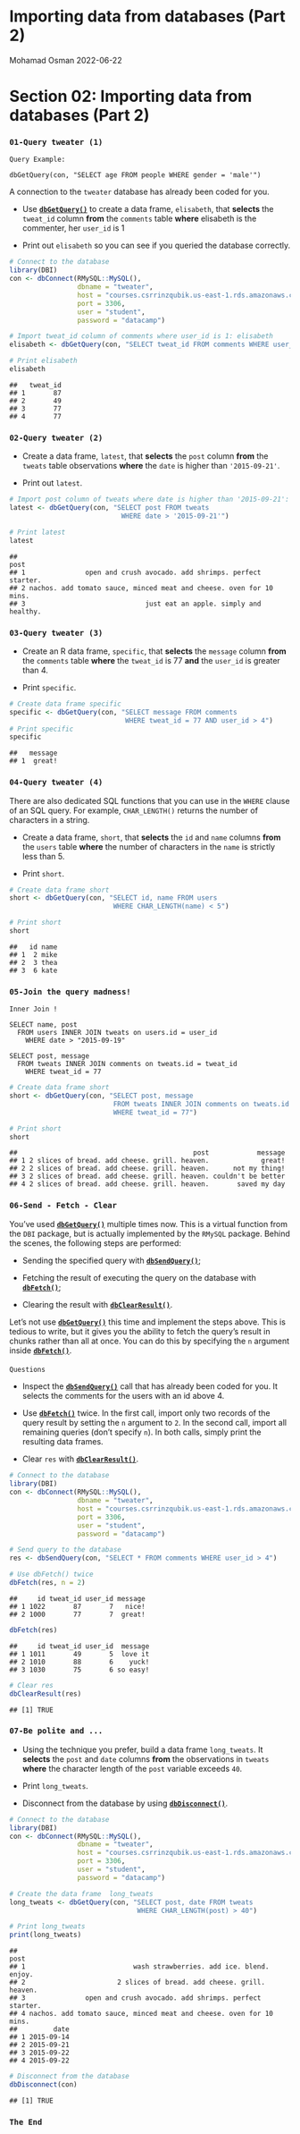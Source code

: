 Importing data from databases (Part 2)
================
Mohamad Osman
2022-06-22

# Section 02: Importing data from databases (Part 2)

### **`01-Query tweater (1)`**

`Query Example:`

    dbGetQuery(con, "SELECT age FROM people WHERE gender = 'male'")

A connection to the `tweater` database has already been coded for you.

-   Use
    [**`dbGetQuery()`**](https://www.rdocumentation.org/packages/DBI/functions/dbGetQuery)
    to create a data frame, `elisabeth`, that **selects** the `tweat_id`
    column **from** the `comments` table **where** elisabeth is the
    commenter, her `user_id` is 1

-   Print out `elisabeth` so you can see if you queried the database
    correctly.

``` r
# Connect to the database
library(DBI)
con <- dbConnect(RMySQL::MySQL(),
                 dbname = "tweater",
                 host = "courses.csrrinzqubik.us-east-1.rds.amazonaws.com",
                 port = 3306,
                 user = "student",
                 password = "datacamp")

# Import tweat_id column of comments where user_id is 1: elisabeth
elisabeth <- dbGetQuery(con, "SELECT tweat_id FROM comments WHERE user_id = 1")

# Print elisabeth
elisabeth
```

    ##   tweat_id
    ## 1       87
    ## 2       49
    ## 3       77
    ## 4       77

### **`02-Query tweater (2)`**

-   Create a data frame, `latest`, that **selects** the `post` column
    **from** the `tweats` table observations **where** the `date` is
    higher than `'2015-09-21'`.

-   Print out `latest`.

``` r
# Import post column of tweats where date is higher than '2015-09-21': latest
latest <- dbGetQuery(con, "SELECT post FROM tweats 
                            WHERE date > '2015-09-21'")

# Print latest
latest
```

    ##                                                                  post
    ## 1               open and crush avocado. add shrimps. perfect starter.
    ## 2 nachos. add tomato sauce, minced meat and cheese. oven for 10 mins.
    ## 3                              just eat an apple. simply and healthy.

### **`03-Query tweater (3)`**

-   Create an R data frame, `specific`, that **selects** the `message`
    column **from** the `comments` table **where** the `tweat_id` is 77
    **and** the `user_id` is greater than 4.

-   Print `specific`.

``` r
# Create data frame specific
specific <- dbGetQuery(con, "SELECT message FROM comments
                             WHERE tweat_id = 77 AND user_id > 4")
# Print specific
specific
```

    ##   message
    ## 1  great!

### **`04-Query tweater (4)`**

There are also dedicated SQL functions that you can use in the `WHERE`
clause of an SQL query. For example, `CHAR_LENGTH()` returns the number
of characters in a string.

-   Create a data frame, `short`, that **selects** the `id` and `name`
    columns **from** the `users` table **where** the number of
    characters in the `name` is strictly less than 5.

-   Print `short`.

``` r
# Create data frame short
short <- dbGetQuery(con, "SELECT id, name FROM users 
                          WHERE CHAR_LENGTH(name) < 5")

# Print short
short
```

    ##   id name
    ## 1  2 mike
    ## 2  3 thea
    ## 3  6 kate

### **`05-Join the query madness!`**

`Inner Join !`

    SELECT name, post
      FROM users INNER JOIN tweats on users.id = user_id
        WHERE date > "2015-09-19"

    SELECT post, message
      FROM tweats INNER JOIN comments on tweats.id = tweat_id
        WHERE tweat_id = 77

``` r
# Create data frame short
short <- dbGetQuery(con, "SELECT post, message
                          FROM tweats INNER JOIN comments on tweats.id = tweat_id
                          WHERE tweat_id = 77")

# Print short
short
```

    ##                                            post            message
    ## 1 2 slices of bread. add cheese. grill. heaven.             great!
    ## 2 2 slices of bread. add cheese. grill. heaven.      not my thing!
    ## 3 2 slices of bread. add cheese. grill. heaven. couldn't be better
    ## 4 2 slices of bread. add cheese. grill. heaven.       saved my day

### **`06-Send - Fetch - Clear`**

You’ve used
[**`dbGetQuery()`**](https://www.rdocumentation.org/packages/DBI/functions/dbGetQuery)
multiple times now. This is a virtual function from the `DBI` package,
but is actually implemented by the `RMySQL` package. Behind the scenes,
the following steps are performed:

-   Sending the specified query with
    [**`dbSendQuery()`**](https://www.rdocumentation.org/packages/DBI/functions/dbSendQuery);

-   Fetching the result of executing the query on the database with
    [**`dbFetch()`**](https://www.rdocumentation.org/packages/DBI/functions/dbFetch);

-   Clearing the result with
    [**`dbClearResult()`**](https://www.rdocumentation.org/packages/DBI/functions/dbClearResult).

Let’s not use
[**`dbGetQuery()`**](https://www.rdocumentation.org/packages/DBI/functions/dbGetQuery)
this time and implement the steps above. This is tedious to write, but
it gives you the ability to fetch the query’s result in chunks rather
than all at once. You can do this by specifying the `n` argument inside
[**`dbFetch()`**](https://www.rdocumentation.org/packages/DBI/functions/dbFetch).

#### 

`Questions`

-   Inspect the
    [**`dbSendQuery()`**](https://www.rdocumentation.org/packages/DBI/functions/dbSendQuery)
    call that has already been coded for you. It selects the comments
    for the users with an id above 4.

-   Use
    [**`dbFetch()`**](https://www.rdocumentation.org/packages/DBI/functions/dbFetch)
    twice. In the first call, import only two records of the query
    result by setting the `n` argument to `2`. In the second call,
    import all remaining queries (don’t specify `n`). In both calls,
    simply print the resulting data frames.

-   Clear `res` with
    [**`dbClearResult()`**](https://www.rdocumentation.org/packages/DBI/functions/dbClearResult).

``` r
# Connect to the database
library(DBI)
con <- dbConnect(RMySQL::MySQL(),
                 dbname = "tweater",
                 host = "courses.csrrinzqubik.us-east-1.rds.amazonaws.com",
                 port = 3306,
                 user = "student",
                 password = "datacamp")

# Send query to the database
res <- dbSendQuery(con, "SELECT * FROM comments WHERE user_id > 4")

# Use dbFetch() twice
dbFetch(res, n = 2)
```

    ##     id tweat_id user_id message
    ## 1 1022       87       7   nice!
    ## 2 1000       77       7  great!

``` r
dbFetch(res)
```

    ##     id tweat_id user_id  message
    ## 1 1011       49       5  love it
    ## 2 1010       88       6    yuck!
    ## 3 1030       75       6 so easy!

``` r
# Clear res
dbClearResult(res)
```

    ## [1] TRUE

### **`07-Be polite and ...`**

-   Using the technique you prefer, build a data frame `long_tweats`. It
    **selects** the `post` and `date` columns **from** the observations
    in `tweats` **where** the character length of the `post` variable
    exceeds `40`.

-   Print `long_tweats`.

-   Disconnect from the database by using
    [**`dbDisconnect()`**](https://www.rdocumentation.org/packages/DBI/functions/dbDisconnect).

``` r
# Connect to the database
library(DBI)
con <- dbConnect(RMySQL::MySQL(),
                 dbname = "tweater",
                 host = "courses.csrrinzqubik.us-east-1.rds.amazonaws.com",
                 port = 3306,
                 user = "student",
                 password = "datacamp")

# Create the data frame  long_tweats
long_tweats <- dbGetQuery(con, "SELECT post, date FROM tweats
                                WHERE CHAR_LENGTH(post) > 40")

# Print long_tweats
print(long_tweats)
```

    ##                                                                  post
    ## 1                           wash strawberries. add ice. blend. enjoy.
    ## 2                       2 slices of bread. add cheese. grill. heaven.
    ## 3               open and crush avocado. add shrimps. perfect starter.
    ## 4 nachos. add tomato sauce, minced meat and cheese. oven for 10 mins.
    ##         date
    ## 1 2015-09-14
    ## 2 2015-09-21
    ## 3 2015-09-22
    ## 4 2015-09-22

``` r
# Disconnect from the database
dbDisconnect(con)
```

    ## [1] TRUE

### `The End`

